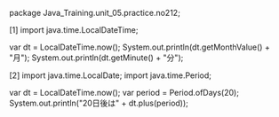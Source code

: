package Java_Training.unit_05.practice.no212;

[1]
import java.time.LocalDateTime;

var dt = LocalDateTime.now();
System.out.println(dt.getMonthValue() + "月");
System.out.println(dt.getMinute() + "分");

[2]
import java.time.LocalDate;
import java.time.Period;

var dt = LocalDateTime.now();
var period = Period.ofDays(20);
System.out.println("20日後は" + dt.plus(period));